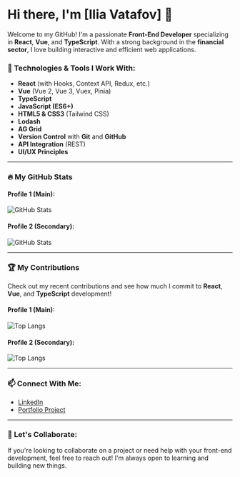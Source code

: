 # Hi there, I'm [Ilia Vatafov] 👋

Welcome to my GitHub! I'm a passionate **Front-End Developer** specializing in **React**, **Vue**, and **TypeScript**. With a strong background in the **financial sector**, I love building interactive and efficient web applications. 

### 🚀 Technologies & Tools I Work With:
- **React** (with Hooks, Context API, Redux, etc.)
- **Vue** (Vue 2, Vue 3, Vuex, Pinia)
- **TypeScript**
- **JavaScript (ES6+)**
- **HTML5 & CSS3** (Tailwind CSS)
- **Lodash**
- **AG Grid**
- **Version Control** with **Git** and **GitHub**
- **API Integration** (REST)
- **UI/UX Principles**

---

### 🔥 My GitHub Stats

#### Profile 1 (Main):
![GitHub Stats](https://github-readme-stats.vercel.app/api?ivatafov-rms&show_icons=true&count_private=true&hide=prs&theme=radical)

#### Profile 2 (Secondary):
![GitHub Stats](https://github-readme-stats.vercel.app/api?username=iliavatafov&show_icons=true&count_private=true&hide=prs&theme=radical)

---

### 🏆 My Contributions

Check out my recent contributions and see how much I commit to **React**, **Vue**, and **TypeScript** development!

#### Profile 1 (Main):
![Top Langs](https://github-readme-stats.vercel.app/api/top-langs/?ivatafov-rms&layout=compact&theme=radical)

#### Profile 2 (Secondary):
![Top Langs](https://github-readme-stats.vercel.app/api/top-langs/?username=iliavatafov&layout=compact&theme=radical)

---

### 📫 Connect With Me:

- [LinkedIn]([https://www.linkedin.com/in/your-profile/](https://www.linkedin.com/in/ilia-vatafov-517ba3163/))
- [Portfolio Project]([https://your-portfolio.com](https://66b509874d3694571a45c242--capable-frangollo-fbc02a.netlify.app/))

---

### 🤝 Let's Collaborate:
If you're looking to collaborate on a project or need help with your front-end development, feel free to reach out! I'm always open to learning and building new things.
